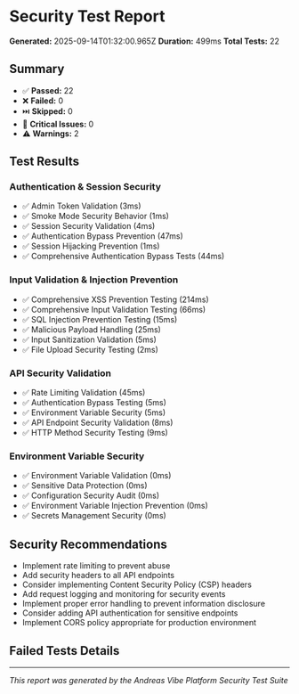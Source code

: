 # Security Test Report

**Generated:** 2025-09-14T01:32:00.965Z
**Duration:** 499ms
**Total Tests:** 22

## Summary

- ✅ **Passed:** 22
- ❌ **Failed:** 0
- ⏭️ **Skipped:** 0
- 🚨 **Critical Issues:** 0
- ⚠️ **Warnings:** 2

## Test Results

### Authentication & Session Security

- ✅ Admin Token Validation (3ms)
- ✅ Smoke Mode Security Behavior (1ms)
- ✅ Session Security Validation (4ms)
- ✅ Authentication Bypass Prevention (47ms)
- ✅ Session Hijacking Prevention (1ms)
- ✅ Comprehensive Authentication Bypass Tests (44ms)

### Input Validation & Injection Prevention

- ✅ Comprehensive XSS Prevention Testing (214ms)
- ✅ Comprehensive Input Validation Testing (66ms)
- ✅ SQL Injection Prevention Testing (15ms)
- ✅ Malicious Payload Handling (25ms)
- ✅ Input Sanitization Validation (5ms)
- ✅ File Upload Security Testing (2ms)

### API Security Validation

- ✅ Rate Limiting Validation (45ms)
- ✅ Authentication Bypass Testing (5ms)
- ✅ Environment Variable Security (5ms)
- ✅ API Endpoint Security Validation (8ms)
- ✅ HTTP Method Security Testing (9ms)

### Environment Variable Security

- ✅ Environment Variable Validation (0ms)
- ✅ Sensitive Data Protection (0ms)
- ✅ Configuration Security Audit (0ms)
- ✅ Environment Variable Injection Prevention (0ms)
- ✅ Secrets Management Security (0ms)

## Security Recommendations

- Implement rate limiting to prevent abuse
- Add security headers to all API endpoints
- Consider implementing Content Security Policy (CSP) headers
- Add request logging and monitoring for security events
- Implement proper error handling to prevent information disclosure
- Consider adding API authentication for sensitive endpoints
- Implement CORS policy appropriate for production environment

## Failed Tests Details

---

_This report was generated by the Andreas Vibe Platform Security Test Suite_
